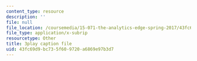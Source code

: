 ```yaml
---
content_type: resource
description: ''
file: null
file_location: /coursemedia/15-071-the-analytics-edge-spring-2017/43fc69d9bc735f609720a6869e97b3d7_mw0jJm_3KXs.vtt
file_type: application/x-subrip
resourcetype: Other
title: 3play caption file
uid: 43fc69d9-bc73-5f60-9720-a6869e97b3d7
---
```

